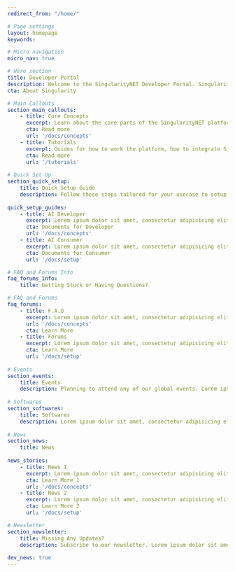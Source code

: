 ```yaml
---
redirect_from: "/home/"

# Page settings
layout: homepage
keywords:

# Micro navigation
micro_nav: true

# Hero section
title: Developer Portal
description: Welcome to the SingularityNET Developer Portal. SingularityNET lets anyone create, share, and monetize AI services at scale. The world’s decentralized AI network has arrived.
cta: About Singularity

# Main Callouts
section_main_callouts:
    - title: Core Concepts
      excerpt: Learn about the core parts of the SingularityNET platform and how it works under the hood.
      cta: Read more
      url: '/docs/concepts'
    - title: Tutorials
      excerpt: Guides for how to work the platform, how to integrate SingularityNET services into your software, and even how to publish your own services!
      cta: Read more
      url: '/tutorials'        
      
# Quick Set Up 
section_quick_setup:
    title: Quick Setup Guide
    description: Follow these steps tailored for your usecase to setup all components quickly.2 Lorem ipsum dolor sit amet, consectetur adipisicing elit.    
    
quick_setup_guides:
    - title: AI Developer
      excerpt: Lorem ipsum dolor sit amet, consectetur adipisicing elit, sed do eiusmod tempor incididunt ut labore et dolore magna aliqua. Ut enim ad minim veniam, quis nostrud exercitation ullamco laboris nisi ut aliquip ex ea commodo consequat.
      cta: Documents for Developer
      url: '/docs/concepts'
    - title: AI Consumer
      excerpt: Lorem ipsum dolor sit amet, consectetur adipisicing elit, sed do eiusmod tempor incididunt ut labore et dolore magna aliqua. Ut enim ad minim veniam, quis nostrud exercitation ullamco laboris nisi ut aliquip ex ea commodo consequat.
      cta: Documents for Consumer
      url: '/docs/setup'

# FAQ and Forums Info
faq_forums_info:
    title: Getting Stuck or Having Questions?

# FAQ and Forums
faq_forums:
    - title: F.A.Q
      excerpt: Lorem ipsum dolor sit amet, consectetur adipisicing elit, sed do eiusmod tempor incididunt ut labore et dolore magna aliqua.
      url: '/docs/concepts'
      cta: Learn More
    - title: Forums
      excerpt: Lorem ipsum dolor sit amet, consectetur adipisicing elit, sed do eiusmod tempor incididunt ut labore et dolore magna aliqua
      cta: Learn More
      url: '/docs/setup'  
      
# Events
section_events:
    title: Events
    description: Planning to attend any of our global events. Lorem ipsum dolor sit amet,consectetur adipisicing elit, sed do eiusmod tempor incididunt ut labore et dolore magna aliqua
    
# Softwares
section_softwares:
    title: Softwares
    description: Lorem ipsum dolor sit amet, consectetur adipisicing elit, sed do eiusmod tempor incididunt ut labore et dolore magna aliqua. Ut enim ad minim veniam, quis nostrud exercitation.    
    
# News
section_news:
    title: News
    
news_stories:
    - title: News 1
      excerpt: Lorem ipsum dolor sit amet, consectetur adipisicing elit, sed do eiusmod tempor incididunt ut labore et dolore magna aliqua. Ut enim ad minim veniam, quis nostrud exercitation ullamco laboris nisi ut aliquip ex ea commodo consequat 1.
      cta: Learn More 1
      url: '/docs/concepts'
    - title: News 2
      excerpt: Lorem ipsum dolor sit amet, consectetur adipisicing elit, sed do eiusmod tempor incididunt ut labore et dolore magna aliqua. Ut enim ad minim veniam, quis nostrud exercitation ullamco laboris nisi ut aliquip ex ea commodo consequat 2.
      cta: Learn More 2 
      url: '/docs/setup'    

# Newsletter
section_newsletter:
    title: Missing Any Updates?
    description: Subscribe to our newsletter. Lorem ipsum dolor sit amet, consectetur adipisicing elit.Sed do eiusmod tempor incididunt ut labore et dolore magna aliqua.
    
dev_news: true
---
```

